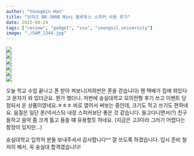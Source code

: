 ```yaml
---
author: "Youngbin Han"
title: "브리츠 BR-3000 Mini 블루투스 스피커 사용 후기"
date: 2015-08-24
tags: ["review", "gadget", "ssu", "soongsil_university"]
image: "./SAM_1344.jpg"
---
```


![](https://sukso96100.github.io/blogimgs/11873429_983924731659836_6789396665988454229_n.jpg)   
![](https://sukso96100.github.io/blogimgs/11028023_983924754993167_2806264849500715027_n.jpg)   
![](https://sukso96100.github.io/blogimgs/IMG_20150824_194221.jpg)   
![](https://sukso96100.github.io/blogimgs/IMG_20150824_194607.jpg)   
![](https://sukso96100.github.io/blogimgs/Screenshot_2015-08-24-20-23-16.png)   
![](https://sukso96100.github.io/blogimgs/SAM_1344.JPG)   

오늘 학교 수업 끝나고 폰 받아 켜보니(저희반은 폰을 걷습니다) 웬 택배가 집에 와있다고 문자가 와 있더군요.
뭔가 했더니. 저번에 숭실대학교 모의전형 후기 쓰고 이벤트 당첨되서 온 상품이였네요.ㅎㅎㅎ
바로 열어서 써보는 중인데, 크기도 작고 쓰기도 편하네요. 음질은 일단 폰(넥서스5) 내장 스피커보단 좋은 것 같습니다.
들고다니면서(?) 친구들하고 음악 좀 크게 틀고 들을 떄 유용할듯 하네요. (지금은 고3이라 그러기 어렵다는 함정이 있지만...)

숭실대학교 입학처 분들 보내주셔서 감사합니다^^ 잘 쓰도록 하겠습니다.
입시 준비 철저히 해서, 꼭 숭실대 합격겠습니다!
